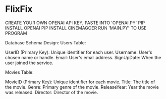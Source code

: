 # FlixFix

CREATE YOUR OWN OPENAI API KEY, PASTE INTO 'OPENAI.PY'
PIP INSTALL OPENAI
PIP INSTALL CINEMAGOER
RUN 'MAIN.PY' TO USE PROGRAM

Database Schema Design:
Users Table:

UserID (Primary Key): Unique identifier for each user.
Username: User's chosen name or handle.
Email: User's email address.
SignUpDate: When the user joined the service.


Movies Table:

MovieID (Primary Key): Unique identifier for each movie.
Title: The title of the movie.
Genre: Primary genre of the movie.
ReleaseYear: Year the movie was released.
Director: Director of the movie.
